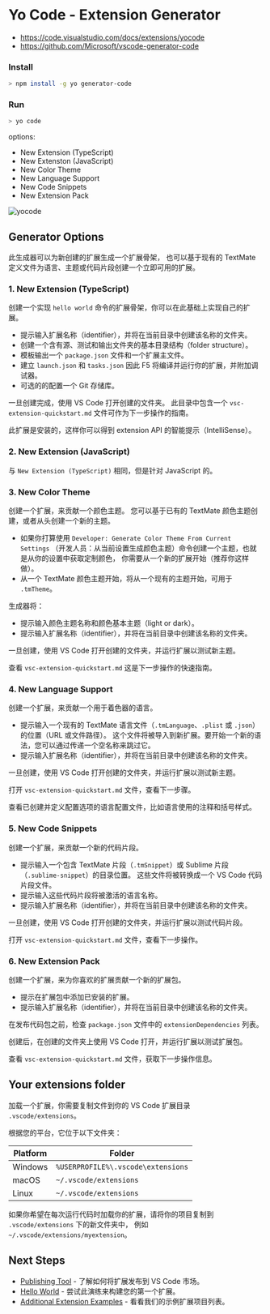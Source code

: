 # Yo Code - Extension Generator

- <https://code.visualstudio.com/docs/extensions/yocode>
- <https://github.com/Microsoft/vscode-generator-code>

### Install

```bash
> npm install -g yo generator-code
```

### Run

```bash
> yo code
```

options:

- New Extension (TypeScript)
- New Extenston (JavaScript)
- New Color Theme
- New Language Support
- New Code Snippets
- New Extension Pack

![yocode](https://code.visualstudio.com/assets/docs/extensions/yocode/yocode.png)

## Generator Options

此生成器可以为新创建的扩展生成一个扩展骨架，
也可以基于现有的 TextMate 定义文件为语言、主题或代码片段创建一个立即可用的扩展。

### 1. New Extension (TypeScript)

创建一个实现 `hello world` 命令的扩展骨架，你可以在此基础上实现自己的扩展。

- 提示输入扩展名称（identifier），并将在当前目录中创建该名称的文件夹。
- 创建一个含有源、测试和输出文件夹的基本目录结构（folder structure）。
- 模板输出一个 `package.json` 文件和一个扩展主文件。
- 建立 `launch.json` 和 `tasks.json` 因此 F5 将编译并运行你的扩展，并附加调试器。
- 可选的的配置一个 Git 存储库。

一旦创建完成，使用 VS Code 打开创建的文件夹。
此目录中包含一个 `vsc-extension-quickstart.md` 文件可作为下一步操作的指南。

此扩展是安装的，这样你可以得到 extension API 的智能提示（IntelliSense）。

### 2. New Extension (JavaScript)

与 `New Extension (TypeScript)` 相同，但是针对 JavaScript 的。

### 3. New Color Theme

创建一个扩展，来贡献一个颜色主题。
您可以基于已有的 TextMate 颜色主题创建，或者从头创建一个新的主题。

- 如果你打算使用 `Developer: Generate Color Theme From Current Settings`
（开发人员：从当前设置生成颜色主题）命令创建一个主题，也就是从你的设置中获取定制颜色，
你需要从一个新的扩展开始（推荐你这样做）。
- 从一个 TextMate 颜色主题开始，将从一个现有的主题开始，可用于 `.tmTheme`。

生成器将：

- 提示输入颜色主题名称和颜色基本主题（light or dark）。
- 提示输入扩展名称（identifier），并将在当前目录中创建该名称的文件夹。

一旦创建，使用 VS Code 打开创建的文件夹，并运行扩展以测试新主题。

查看 `vsc-extension-quickstart.md` 这是下一步操作的快速指南。

### 4. New Language Support

创建一个扩展，来贡献一个用于着色器的语言。

- 提示输入一个现有的 TextMate 语言文件（`.tmLanguage`、`.plist` 或 `.json`）的位置（URL 或文件路径）。
这个文件将被导入到新扩展。要开始一个新的语法，您可以通过传递一个空名称来跳过它。
- 提示输入扩展名称（identifier），并将在当前目录中创建该名称的文件夹。

一旦创建，使用 VS Code 打开创建的文件夹，并运行扩展以测试新主题。

打开 `vsc-extension-quickstart.md` 文件，查看下一步骤。

查看已创建并定义配置选项的语言配置文件，比如语言使用的注释和括号样式。

### 5. New Code Snippets

创建一个扩展，来贡献一个新的代码片段。

- 提示输入一个包含 TextMate 片段（`.tmSnippet`）或 Sublime 片段（`.sublime-snippet`）的目录位置。
这些文件将被转换成一个 VS Code 代码片段文件。
- 提示输入这些代码片段将被激活的语言名称。
- 提示输入扩展名称（identifier），并将在当前目录中创建该名称的文件夹。

一旦创建，使用 VS Code 打开创建的文件夹，并运行扩展以测试代码片段。

打开 `vsc-extension-quickstart.md` 文件，查看下一步操作。

### 6. New Extension Pack

创建一个扩展，来为你喜欢的扩展贡献一个新的扩展包。

- 提示在扩展包中添加已安装的扩展。
- 提示输入扩展名称（identifier），并将在当前目录中创建该名称的文件夹。

在发布代码包之前，检查 `package.json` 文件中的 `extensionDependencies` 列表。

创建后，在创建的文件夹上使用 VS Code 打开，并运行扩展以测试扩展包。

查看 `vsc-extension-quickstart.md` 文件，获取下一步操作信息。

## Your extensions folder

加载一个扩展，你需要复制文件到你的 VS Code 扩展目录 `.vscode/extensions`。

根据您的平台，它位于以下文件夹：

Platform | Folder
-|-
Windows | `%USERPROFILE%\.vscode\extensions`
macOS   | `~/.vscode/extensions`
Linux   | `~/.vscode/extensions`

如果你希望在每次运行代码时加载你的扩展，请将你的项目复制到 `.vscode/extensions` 下的新文件夹中，
例如 `~/.vscode/extensions/myextension`。

## Next Steps

- [Publishing Tool][next1] - 了解如何将扩展发布到 VS Code 市场。
- [Hello World][next2] - 尝试此演练来构建您的第一个扩展。
- [Additional Extension Examples][next3] - 看看我们的示例扩展项目列表。

[next1]: <https://code.visualstudio.com/docs/extensions/publish-extension>
[next2]: <https://code.visualstudio.com/docs/extensions/example-hello-world>
[next3]: <https://code.visualstudio.com/docs/extensions/samples>
